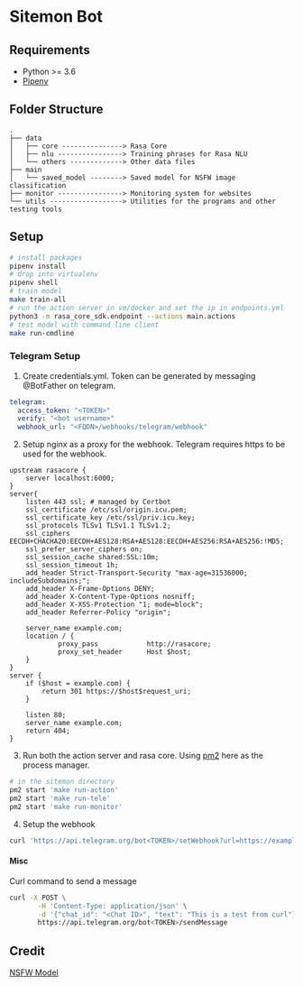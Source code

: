 # Sitemon Bot

## Requirements
- Python >= 3.6
- [Pipenv](https://pipenv.readthedocs.io/en/latest/)

## Folder Structure
```
.
├── data
│   ├── core ---------------> Rasa Core
│   ├── nlu ----------------> Training phrases for Rasa NLU
│   └── others -------------> Other data files
├── main
│   └── saved_model --------> Saved model for NSFW image classification
├── monitor ----------------> Monitoring system for websites
└── utils ------------------> Utilities for the programs and other testing tools
```

## Setup
```bash
# install packages
pipenv install
# drop into virtualenv
pipenv shell
# train model
make train-all
# run the action server in vm/docker and set the ip in endpoints.yml
python3 -m rasa_core_sdk.endpoint --actions main.actions
# test model with command line client
make run-cmdline
```
### Telegram Setup
1. Create credentials.yml. Token can be generated by messaging @BotFather on telegram.
```yaml
telegram:
  access_token: "<TOKEN>"
  verify: "<bot username>"
  webhook_url: "<FQDN>/webhooks/telegram/webhook"
```
2. Setup nginx as a proxy for the webhook. Telegram requires https to be used for the webhook.
```
upstream rasacore {
    server localhost:6000;
}
server{
    listen 443 ssl; # managed by Certbot
    ssl_certificate /etc/ssl/origin.icu.pem;
    ssl_certificate_key /etc/ssl/priv.icu.key;
    ssl_protocols TLSv1 TLSv1.1 TLSv1.2;
    ssl_ciphers EECDH+CHACHA20:EECDH+AES128:RSA+AES128:EECDH+AES256:RSA+AES256:!MD5;
    ssl_prefer_server_ciphers on;
    ssl_session_cache shared:SSL:10m;
    ssl_session_timeout 1h;
    add_header Strict-Transport-Security "max-age=31536000; includeSubdomains;";
    add_header X-Frame-Options DENY;
    add_header X-Content-Type-Options nosniff;
    add_header X-XSS-Protection "1; mode=block";
    add_header Referrer-Policy "origin";

    server_name example.com;
    location / {
            proxy_pass            http://rasacore;
            proxy_set_header      Host $host;
    }
}
server {
    if ($host = example.com) {
        return 301 https://$host$request_uri;
    }

    listen 80;
    server_name example.com;
    return 404;
}
```
3. Run both the action server and rasa core. Using [pm2](https://github.com/Unitech/pm2) here as the process manager.
```bash
# in the sitemon directory
pm2 start 'make run-action'
pm2 start 'make run-tele'
pm2 start 'make run-monitor'
```
4. Setup the webhook
```bash
curl 'https://api.telegram.org/bot<TOKEN>/setWebhook?url=https://example.com/webhooks/telegram/webhook'
```
#### Misc
Curl command to send a message
```bash
curl -X POST \
       -H 'Content-Type: application/json' \
       -d '{"chat_id": "<Chat ID>", "text": "This is a test from curl"}' \
       https://api.telegram.org/bot<TOKEN>/sendMessage
```

## Credit
[NSFW Model](https://github.com/rockyzhengwu/nsfw)